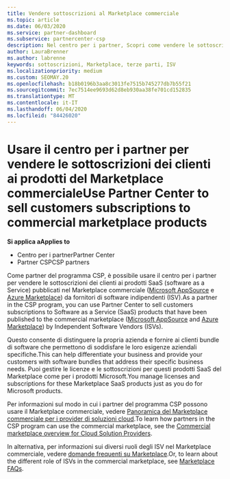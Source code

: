 ```yaml
---
title: Vendere sottoscrizioni al Marketplace commerciale
ms.topic: article
ms.date: 06/03/2020
ms.service: partner-dashboard
ms.subservice: partnercenter-csp
description: Nel centro per i partner, Scopri come vendere le sottoscrizioni dei clienti ai prodotti SaaS pubblicati nel Marketplace commerciale da fornitori di software indipendenti (ISV).
author: LauraBrenner
ms.author: labrenne
keywords: sottoscrizioni, Marketplace, terze parti, ISV
ms.localizationpriority: medium
ms.custom: SEOMAY.20
ms.openlocfilehash: b18b0196b3aa8c3013fe7515b745277db7b55f21
ms.sourcegitcommit: 7ec7514ee9693d62d8eb930aa38fe701cd152835
ms.translationtype: MT
ms.contentlocale: it-IT
ms.lasthandoff: 06/04/2020
ms.locfileid: "84426020"
---
```

# <a name="use-partner-center-to-sell-customers-subscriptions-to-commercial-marketplace-products"></a><span data-ttu-id="70927-104">Usare il centro per i partner per vendere le sottoscrizioni dei clienti ai prodotti del Marketplace commerciale</span><span class="sxs-lookup"><span data-stu-id="70927-104">Use Partner Center to sell customers subscriptions to commercial marketplace products</span></span>

<span data-ttu-id="70927-105">**Si applica a**</span><span class="sxs-lookup"><span data-stu-id="70927-105">**Applies to**</span></span>

- <span data-ttu-id="70927-106">Centro per i partner</span><span class="sxs-lookup"><span data-stu-id="70927-106">Partner Center</span></span>
- <span data-ttu-id="70927-107">Partner CSP</span><span class="sxs-lookup"><span data-stu-id="70927-107">CSP partners</span></span>

<span data-ttu-id="70927-108">Come partner del programma CSP, è possibile usare il centro per i partner per vendere le sottoscrizioni dei clienti ai prodotti SaaS (software as a Service) pubblicati nel Marketplace commerciale ([Microsoft AppSource](https://appsource.microsoft.com/) e [Azure Marketplace](https://azuremarketplace.microsoft.com/)) da fornitori di software indipendenti (ISV).</span><span class="sxs-lookup"><span data-stu-id="70927-108">As a partner in the CSP program, you can use Partner Center to sell customers subscriptions to Software as a Service (SaaS) products that have been published to the commercial marketplace ([Microsoft AppSource](https://appsource.microsoft.com/) and [Azure Marketplace](https://azuremarketplace.microsoft.com/)) by Independent Software Vendors (ISVs).</span></span>

<span data-ttu-id="70927-109">Questo consente di distinguere la propria azienda e fornire ai clienti bundle di software che permettono di soddisfare le loro esigenze aziendali specifiche.</span><span class="sxs-lookup"><span data-stu-id="70927-109">This can help differentiate your business and provide your customers with software bundles that address their specific business needs.</span></span> <span data-ttu-id="70927-110">Puoi gestire le licenze e le sottoscrizioni per questi prodotti SaaS del Marketplace come per i prodotti Microsoft.</span><span class="sxs-lookup"><span data-stu-id="70927-110">You manage licenses and subscriptions for these Marketplace SaaS products just as you do for Microsoft products.</span></span>

<span data-ttu-id="70927-111">Per informazioni sul modo in cui i partner del programma CSP possono usare il Marketplace commerciale, vedere [Panoramica del Marketplace commerciale per i provider di soluzioni cloud](csp-commercial-marketplace-overview.md).</span><span class="sxs-lookup"><span data-stu-id="70927-111">To learn how partners in the CSP program can use the commercial marketplace, see the [Commercial marketplace overview for Cloud Solution Providers](csp-commercial-marketplace-overview.md).</span></span>

<span data-ttu-id="70927-112">In alternativa, per informazioni sui diversi ruoli degli ISV nel Marketplace commerciale, vedere [domande frequenti su Marketplace](https://docs.microsoft.com/azure/marketplace/marketplace-faq-publisher-guide).</span><span class="sxs-lookup"><span data-stu-id="70927-112">Or, to learn about the different role of ISVs in the commercial marketplace, see [Marketplace FAQs](https://docs.microsoft.com/azure/marketplace/marketplace-faq-publisher-guide).</span></span>
